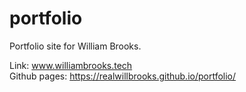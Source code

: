 # portfolio

Portfolio site for William Brooks.

Link: www.williambrooks.tech <br>
Github pages: https://realwillbrooks.github.io/portfolio/
